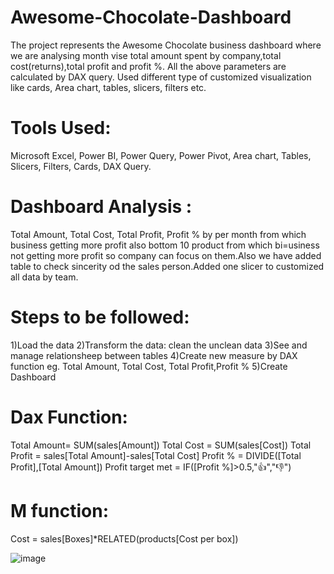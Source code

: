# Awesome-Chocolate-Dashboard
The project represents the Awesome Chocolate business dashboard where we are analysing month vise total amount spent by company,total cost(returns),total profit and profit %. All the above parameters are calculated by DAX query. Used different type of customized visualization like cards, Area chart, tables, slicers, filters etc.

# Tools Used:
Microsoft Excel, Power BI, Power Query, Power Pivot, Area chart, Tables, Slicers, Filters, Cards, DAX Query.

# Dashboard Analysis :
Total Amount, Total Cost, Total Profit, Profit % by per month from which business getting more profit also bottom 10 product from which bi=usiness not getting more profit so company can focus on them.Also we have added table to check sincerity od the sales person.Added one slicer to customized all data by team.

# Steps to be followed:
1)Load the data
2)Transform the data: clean the unclean data
3)See and manage relationsheep between tables
4)Create new measure by DAX function eg. Total Amount, Total Cost, Total Profit,Profit %
5)Create Dashboard

# Dax Function:
Total Amount=  SUM(sales[Amount])
Total Cost =   SUM(sales[Cost])
Total Profit = sales[Total Amount]-sales[Total Cost]
Profit % = DIVIDE([Total Profit],[Total Amount])
Profit target met = IF([Profit %]>0.5,"👍","👎")

# M function:
Cost = sales[Boxes]*RELATED(products[Cost per box])

![image](https://github.com/Arjunwadkarakshata/Awesome-Chocolate-dashboard/assets/138595946/5f2f1655-58d3-44c4-b006-210c119a97ac)
